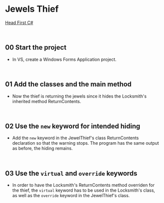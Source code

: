 # Jewels Thief
[Head First C#](http://www.headfirstlabs.com/books//hfcsharp/)

&nbsp;
## 00 Start the project
* In VS, create a Windows Forms Application project.

&nbsp;
## 01 Add the classes and the main method
* Now the thief is returning the jewels since it hides the Locksmith's inherited method ReturnContents.

&nbsp;
## 02 Use the `new` keyword for intended hiding
* Add the `new` keyword in the JewelThief's class ReturnContents declaration so that the warning stops. The program has the same output as before, the hiding remains.

&nbsp;
## 03 Use the `virtual` and `override` keywords 
* In order to have the Locksmith's ReturnContents method overriden for the thief, the `virtual` keyword has to be used in the Locksmith's class, as well as the `override` keyword in the JewelThief's class.
